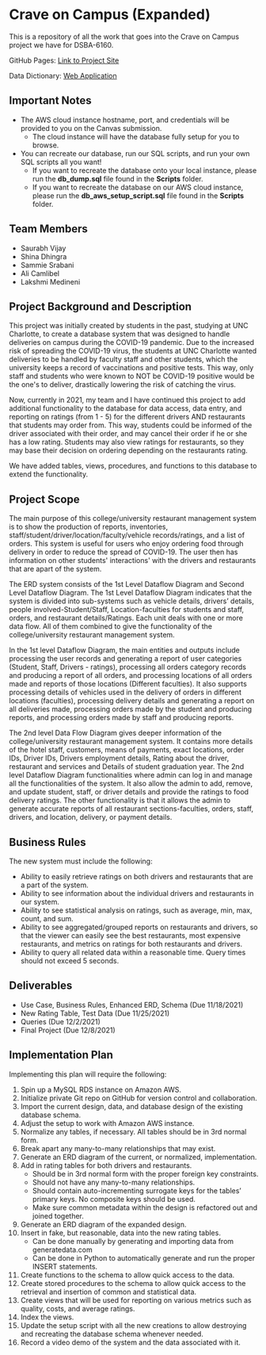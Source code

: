 # Crave on Campus (Expanded)

This is a repository of all the work that goes into the Crave on Campus project we have for DSBA-6160.

GitHub Pages: [Link to Project Site](https://acamlibe.github.io/Crave-on-Campus-Expanded/)

Data Dictionary: [Web Application](https://acamlibe.github.io/Crave-on-Campus-Expanded/Dictionary)

## Important Notes

- The AWS cloud instance hostname, port, and credentials will be provided to you on the Canvas submission.
  - The cloud instance will have the database fully setup for you to browse.
- You can recreate our database, run our SQL scripts, and run your own SQL scripts all you want!
  - If you want to recreate the database onto your local instance, please run the **db_dump.sql** file found in the **Scripts** folder.
  - If you want to recreate the database on our AWS cloud instance, please run the **db_aws_setup_script.sql** file found in the **Scripts** folder.

## Team Members

- Saurabh Vijay
- Shina Dhingra
- Sammie Srabani
- Ali Camlibel
- Lakshmi Medineni

## Project Background and Description

This project was initially created by students in the past, studying at UNC Charlotte, to create a database system that was designed to handle deliveries on campus during the COVID-19 pandemic. Due to the increased risk of spreading the COVID-19 virus, the students at UNC Charlotte wanted deliveries to be handled by faculty staff and other students, which the university keeps a record of vaccinations and positive tests. This way, only staff and students who were known to NOT be COVID-19 positive would be the one's to deliver, drastically lowering the risk of catching the virus.

Now, currently in 2021, my team and I have continued this project to add additional functionality to the database for data access, data entry, and reporting on ratings (from 1 - 5) for the different drivers AND restaurants that students may order from. This way, students could be informed of the driver associated with their order, and may cancel their order if he or she has a low rating. Students may also view ratings for restaurants, so they may base their decision on ordering depending on the restaurants rating.

We have added tables, views, procedures, and functions to this database to extend the functionality.

## Project Scope

The main purpose of this college/university restaurant management system is to show the production of reports, inventories, staff/student/driver/location/faculty/vehicle records/ratings, and a list of orders. This system is useful for users who enjoy ordering food through delivery in order to reduce the spread of COVID-19. The user then has information on other students' interactions' with the drivers and restaurants that are apart of the system.

The ERD system consists of the 1st Level Dataflow Diagram and Second Level Dataflow Diagram. The 1st Level Dataflow Diagram indicates that the system is divided into sub-systems such as vehicle details, drivers’ details, people involved-Student/Staff, Location-faculties for students and staff, orders, and restaurant details/Ratings. Each unit deals with one or more data flow. All of them combined to give the functionality of the college/university restaurant management system.

In the 1st level Dataflow Diagram, the main entities and outputs include processing the user records and generating a report of user categories (Student, Staff, Drivers - ratings), processing all orders category records and producing a report of all orders, and processing locations of all orders made and reports of those locations (Different faculties). It also supports processing details of vehicles used in the delivery of orders in different locations (faculties), processing delivery details and generating a report on all deliveries made, processing orders made by the student and producing reports, and processing orders made by staff and producing reports.

The 2nd level Data Flow Diagram gives deeper information of the college/university restaurant management system. It contains more details of the hotel staff, customers, means of payments, exact locations, order IDs, Driver IDs, Drivers employment details, Rating about the driver, restaurant and services and Details of student graduation year.
The 2nd level Dataflow Diagram functionalities where admin can log in and manage all the functionalities of the system. It also allow the admin to add, remove, and update student, staff, or driver details and provide the ratings to food delivery ratings. The other functionality is that it allows the admin to generate accurate reports of all restaurant sections-faculties, orders, staff, drivers, and location, delivery, or payment details.

## Business Rules

The new system must include the following:

- Ability to easily retrieve ratings on both drivers and restaurants that are a part of the system.
- Ability to see information about the individual drivers and restaurants in our system.
- Ability to see statistical analysis on ratings, such as average, min, max, count, and sum.
- Ability to see aggregated/grouped reports on restaurants and drivers, so that the viewer can easily see the best restaurants, most expensive restaurants, and metrics on ratings for both restaurants and drivers.
- Ability to query all related data within a reasonable time. Query times should not exceed 5 seconds.

## Deliverables

- Use Case, Business Rules, Enhanced ERD, Schema (Due 11/18/2021)
- New Rating Table, Test Data (Due 11/25/2021)
- Queries (Due 12/2/2021)
- Final Project (Due 12/8/2021)

## Implementation Plan

Implementing this plan will require the following:

1. Spin up a MySQL RDS instance on Amazon AWS.
2. Initialize private Git repo on GitHub for version control and collaboration.
3. Import the current design, data, and database design of the existing database schema.
4. Adjust the setup to work with Amazon AWS instance.
5. Normalize any tables, if necessary. All tables should be in 3rd normal form.
6. Break apart any many-to-many relationships that may exist.
7. Generate an ERD diagram of the current, or normalized, implementation.
8. Add in rating tables for both drivers and restaurants.
   - Should be in 3rd normal form with the proper foreign key constraints.
   - Should not have any many-to-many relationships.
   - Should contain auto-incrementing surrogate keys for the tables’ primary keys. No composite keys should be used.
   - Make sure common metadata within the design is refactored out and joined together.
9. Generate an ERD diagram of the expanded design.
10. Insert in fake, but reasonable, data into the new rating tables.
    - Can be done manually by generating and importing data from generatedata.com
    - Can be done in Python to automatically generate and run the proper INSERT statements.
11. Create functions to the schema to allow quick access to the data.
12. Create stored procedures to the schema to allow quick access to the retrieval and insertion of common and statistical data.
13. Create views that will be used for reporting on various metrics such as quality, costs, and average ratings.
14. Index the views.
15. Update the setup script with all the new creations to allow destroying and recreating the database schema whenever needed.
16. Record a video demo of the system and the data associated with it.
